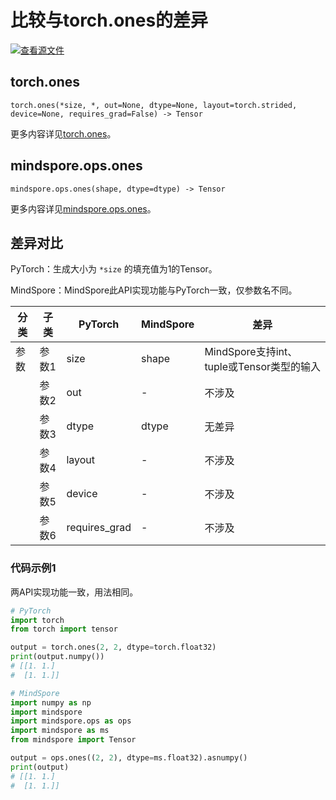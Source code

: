 # 比较与torch.ones的差异

[![查看源文件](https://mindspore-website.obs.cn-north-4.myhuaweicloud.com/website-images/r2.4.10/resource/_static/logo_source.svg)](https://gitee.com/mindspore/docs/blob/r2.4.10/docs/mindspore/source_zh_cn/note/api_mapping/pytorch_diff/ones.md)

## torch.ones

```text
torch.ones(*size, *, out=None, dtype=None, layout=torch.strided, device=None, requires_grad=False) -> Tensor
```

更多内容详见[torch.ones](https://pytorch.org/docs/1.8.1/generated/torch.ones.html)。

## mindspore.ops.ones

```text
mindspore.ops.ones(shape, dtype=dtype) -> Tensor
```

更多内容详见[mindspore.ops.ones](https://mindspore.cn/docs/zh-CN/r2.4.10/api_python/ops/mindspore.ops.ones.html)。

## 差异对比

PyTorch：生成大小为 `*size` 的填充值为1的Tensor。

MindSpore：MindSpore此API实现功能与PyTorch一致，仅参数名不同。

| 分类  | 子类  | PyTorch       | MindSpore | 差异                         |
|-----|-----|---------------|-----------|----------------------------|
| 参数  | 参数1 | size          | shape     | MindSpore支持int、tuple或Tensor类型的输入 |
|     | 参数2 | out           | -         | 不涉及                        |
|     | 参数3 | dtype         | dtype     | 无差异                        |
|     | 参数4 | layout        | -         | 不涉及                        |
|     | 参数5 | device        | -         | 不涉及                        |
|     | 参数6 | requires_grad | -         | 不涉及                        |

### 代码示例1

两API实现功能一致，用法相同。

```python
# PyTorch
import torch
from torch import tensor

output = torch.ones(2, 2, dtype=torch.float32)
print(output.numpy())
# [[1. 1.]
#  [1. 1.]]

# MindSpore
import numpy as np
import mindspore
import mindspore.ops as ops
import mindspore as ms
from mindspore import Tensor

output = ops.ones((2, 2), dtype=ms.float32).asnumpy()
print(output)
# [[1. 1.]
#  [1. 1.]]
```

